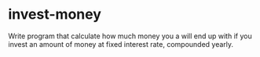 # invest-money
Write program that calculate how much money you a will end up with if you invest an amount of money at fixed interest rate, compounded yearly.

